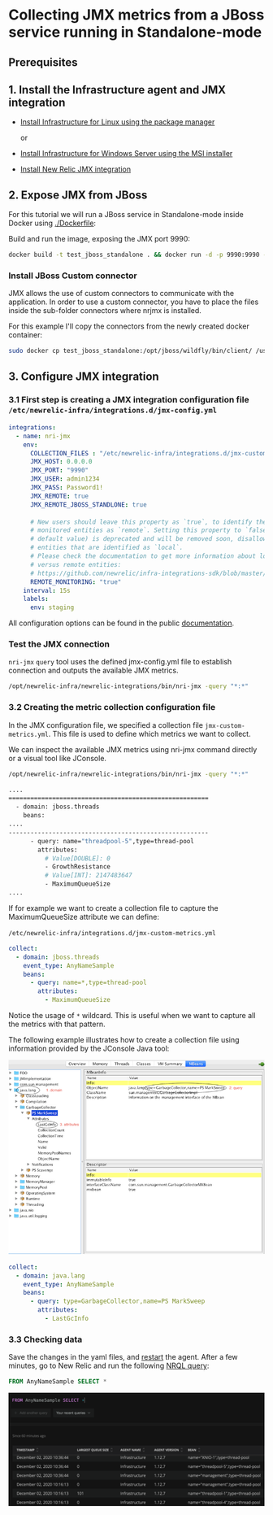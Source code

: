 # Collecting JMX metrics from a JBoss service running in Standalone-mode

## Prerequisites

## 1. <a name='InstalltheInfrastructureagent'></a>Install the Infrastructure agent and JMX integration

- [Install Infrastructure for Linux using the package manager](https://docs.newrelic.com/docs/infrastructure/install-configure-manage-infrastructure/linux-installation/install-infrastructure-linux-using-package-manager)

  or

- [Install Infrastructure for Windows Server using the MSI installer](https://docs.newrelic.com/docs/infrastructure/install-configure-manage-infrastructure/windows-installation/install-infrastructure-windows-server-using-msi-installer)

- [Install New Relic JMX integration](https://docs.newrelic.com/docs/integrations/host-integrations/host-integrations-list/jmx-monitoring-integration#install)

## 2. Expose JMX from JBoss

For this tutorial we will run a JBoss service in Standalone-mode inside Docker using [./Dockerfile](./Dockerfile):

Build and run the image, exposing the JMX port 9990:

```bash 
docker build -t test_jboss_standalone . && docker run -d -p 9990:9990 --name test_jboss_standalone  test_jboss_standalone
```

### Install JBoss Custom connector

JMX allows the use of custom connectors to communicate with the application. In order to use a custom connector, you have to place the files inside the sub-folder connectors where nrjmx is installed.

For this example I'll copy the connectors from the newly created docker container:

```bash
sudo docker cp test_jboss_standalone:/opt/jboss/wildfly/bin/client/ /usr/lib/nrjmx/connectors/
```

## 3. Configure JMX integration

### 3.1 First step is creating a JMX integration configuration file `/etc/newrelic-infra/integrations.d/jmx-config.yml`

```yaml
integrations:
  - name: nri-jmx
    env:
      COLLECTION_FILES : "/etc/newrelic-infra/integrations.d/jmx-custom-metrics.yml"
      JMX_HOST: 0.0.0.0
      JMX_PORT: "9990"
      JMX_USER: admin1234
      JMX_PASS: Password1!
      JMX_REMOTE: true
      JMX_REMOTE_JBOSS_STANDLONE: true
      
      # New users should leave this property as `true`, to identify the
      # monitored entities as `remote`. Setting this property to `false` (the
      # default value) is deprecated and will be removed soon, disallowing
      # entities that are identified as `local`.
      # Please check the documentation to get more information about local
      # versus remote entities:
      # https://github.com/newrelic/infra-integrations-sdk/blob/master/docs/entity-definition.md
      REMOTE_MONITORING: "true"
    interval: 15s
    labels:
      env: staging
```

All configuration options can be found in the public [documentation](https://docs.newrelic.com/docs/integrations/host-integrations/host-integrations-list/jmx-monitoring-integration#config).

### Test the JMX connection

`nri-jmx` `query` tool uses the defined jmx-config.yml file to establish connection and  outputs the available JMX metrics.

```bash
/opt/newrelic-infra/newrelic-integrations/bin/nri-jmx -query "*:*"
```

### 3.2 Creating the metric collection configuration file

In the JMX configuration file, we specified a collection file `jmx-custom-metrics.yml`. This file is used to define which metrics we want to collect.

We can inspect the available JMX metrics using nri-jmx command directly or a visual tool like JConsole.

```bash
/opt/newrelic-infra/newrelic-integrations/bin/nri-jmx -query "*:*"
```

```bash
....
=======================================================
  - domain: jboss.threads
    beans:
....
-------------------------------------------------------
      - query: name="threadpool-5",type=thread-pool
        attributes:
          # Value[DOUBLE]: 0
          - GrowthResistance
          # Value[INT]: 2147483647
          - MaximumQueueSize
....
```

If for example we want to create a collection file to capture the MaximumQueueSize attribute we can define:

`/etc/newrelic-infra/integrations.d/jmx-custom-metrics.yml`

```yaml
collect:
  - domain: jboss.threads
    event_type: AnyNameSample
    beans:
      - query: name=*,type=thread-pool
        attributes:
          - MaximumQueueSize
```

Notice the usage of `*` wildcard. This is useful when we want to capture all the metrics with that pattern.

The following example illustrates how to create a collection file using information provided by the JConsole Java tool:

![](./img/jconsole.png)

```yaml
collect:
  - domain: java.lang
    event_type: AnyNameSample
    beans:
      - query: type=GarbageCollector,name=PS MarkSweep
        attributes:
          - LastGcInfo
```

### 3.3 Checking data

Save the changes in the yaml files, and [restart](https://docs.newrelic.com/docs/infrastructure/install-infrastructure-agent/manage-your-agent/start-stop-restart-infrastructure-agent) the agent. After a few minutes, go to New Relic and run the following [NRQL query](https://docs.newrelic.com/docs/query-data/nrql-new-relic-query-language):

```sql
FROM AnyNameSample SELECT *
```

![](./img/query.png)
